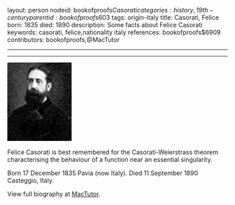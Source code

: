 layout: person
nodeid: bookofproofs$Casorati
categories: history,19th-century
parentid: bookofproofs$603
tags: origin-italy
title: Casorati, Felice
born: 1835
died: 1890
description: Some facts about Felice Casorati
keywords: casorati, felice,nationality italy
references: bookofproofs$6909
contributors: bookofproofs,@MacTutor

---


---

![Casorati.jpg](https://github.com/bookofproofs/bookofproofs.github.io/blob/main/_sources/_assets/images/portraits/Casorati.jpg?raw=true)

Felice Casorati is best remembered for the Casorati-Weierstrass theorem characterising the behaviour of a function near an essential singularity.

Born 17 December 1835 Pavia (now Italy). Died 11 September 1890 Casteggio, Italy.


View full biography at [MacTutor](https://mathshistory.st-andrews.ac.uk/Biographies/Casorati/).